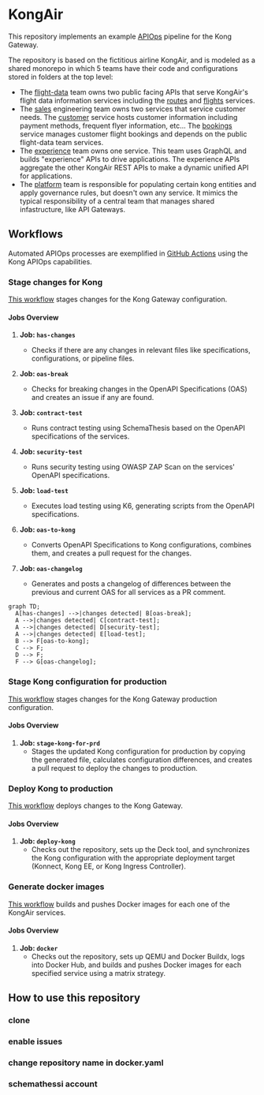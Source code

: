 # KongAir

This repository implements an example [APIOps](https://github.com/Kong/go-apiops) pipeline for the Kong Gateway.

The repository is based on the fictitious airline KongAir, and is modeled as a shared monorepo in which 5 teams have their code and configurations stored in folders at the top level:

* The [flight-data](flight-data/) team owns two public facing APIs that serve KongAir's flight data information services
including the [routes](flight-data/routes/) and [flights](flight-data/flights/) services.
* The [sales](sales/) engineering team owns two services that service customer needs. The [customer](/sales/customer/)
service hosts customer information including payment methods, frequent flyer information, etc...
The [bookings](/sales/bookings/) service manages customer flight bookings and depends on the public flight-data team
services.
* The [experience](experience/) team owns one service. This team uses GraphQL and builds "experience" APIs to drive applications. The experience APIs aggregate the other KongAir REST APIs to make a dynamic unified API for applications.
* The [platform](platform/) team is responsible for populating certain kong entities and apply governance
rules, but doesn't own any service. It mimics the typical responsibility of a central team that manages shared infastructure, like API Gateways.


## Workflows

Automated APIOps processes are exemplified in [GitHub Actions](.github/workflows) using the Kong APIOps capabilities.

### Stage changes for Kong
[This workflow](.github/workflows/stage-changes-for-kong.yaml) stages changes for the Kong Gateway configuration.

#### Jobs Overview

1. **Job: `has-changes`**
   - Checks if there are any changes in relevant files like specifications, configurations, or pipeline files.

2. **Job: `oas-break`**
   - Checks for breaking changes in the OpenAPI Specifications (OAS) and creates an issue if any are found.

3. **Job: `contract-test`**
   - Runs contract testing using SchemaThesis based on the OpenAPI specifications of the services.

4. **Job: `security-test`**
   - Runs security testing using OWASP ZAP Scan on the services' OpenAPI specifications.

5. **Job: `load-test`**
   - Executes load testing using K6, generating scripts from the OpenAPI specifications.

6. **Job: `oas-to-kong`**
   - Converts OpenAPI Specifications to Kong configurations, combines them, and creates a pull request for the changes.

7. **Job: `oas-changelog`**
   - Generates and posts a changelog of differences between the previous and current OAS for all services as a PR comment.

```mermaid
graph TD;
  A[has-changes] -->|changes detected| B[oas-break];
  A -->|changes detected| C[contract-test];
  A -->|changes detected| D[security-test];
  A -->|changes detected| E[load-test];
  B --> F[oas-to-kong];
  C --> F;
  D --> F;
  F --> G[oas-changelog];
```

### Stage Kong configuration for production
[This workflow](.github/workflows/stage-kong-for-PRD.yaml) stages changes for the Kong Gateway production configuration.

#### Jobs Overview

1. **Job: `stage-kong-for-prd`**
   - Stages the updated Kong configuration for production by copying the generated file, calculates configuration differences, and creates a pull request to deploy the changes to production.

### Deploy Kong to production

[This workflow](.github/workflows/deploy-kong-PRD.yaml) deploys changes to the Kong Gateway.

#### Jobs Overview

1. **Job: `deploy-kong`**
   - Checks out the repository, sets up the Deck tool, and synchronizes the Kong configuration with the appropriate deployment target (Konnect, Kong EE, or Kong Ingress Controller).

### Generate docker images

[This workflow](.github/workflows/docker.yaml) builds and pushes Docker images for each one of the KongAir services.
#### Jobs Overview

1. **Job: `docker`**
   - Checks out the repository, sets up QEMU and Docker Buildx, logs into Docker Hub, and builds and pushes Docker images for each specified service using a matrix strategy.

## How to use this repository

### clone
### enable issues
### change repository name in docker.yaml
### schemathessi account